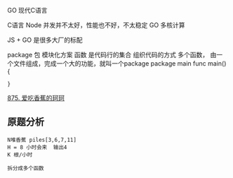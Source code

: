 GO 现代C语言

C语言 Node 并发并不太好，性能也不好，不太稳定
GO 多核计算

JS + GO 是很多大厂的标配

package 包 模块化方案
    函数 是代码行的集合 组织代码的方式
    多个函数， 由一个文件组成，完成一个大的功能，就叫一个package
    package main
    func main() {

    }

[875. 爱吃香蕉的珂珂](https://leetcode-cn.com/problems/koko-eating-bananas/)

## 原题分析
    N堆香蕉 piles[3,6,7,11]
    H = 8 小时会来  输出4
    K 根/小时

    拆分成多个函数